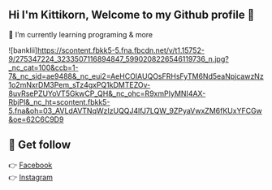 ## Hi I'm Kittikorn, Welcome to my Github profile 👋

🌱 I’m currently learning programing & more

<!-- ![banklii](https://scontent.fbkk5-5.fna.fbcdn.net/v/t1.15752-9/275347224_3233507116894847_5990208226546119736_n.jpg?_nc_cat=100&ccb=1-5&_nc_sid=ae9488&_nc_ohc=UqV29-DJUEIAX8z6wn6&_nc_ht=scontent.fbkk5-5.fna&oh=03_AVI0Buk6hOzCLEVBtWvdECYPja8kR1dTpLPtaXGatGZkfg&oe=626FC6D9)
 -->
![banklii]https://scontent.fbkk5-5.fna.fbcdn.net/v/t1.15752-9/275347224_3233507116894847_5990208226546119736_n.jpg?_nc_cat=100&ccb=1-7&_nc_sid=ae9488&_nc_eui2=AeHCOIAUQOsFRHsFyTM6Nd5eaNpjcawzNz1o2mNxrDM3Pem_sTz4gxPQ1kDMTEZOv-8uvRsePZUYoVT5GkwCP_QH&_nc_ohc=R9xmPIyMNI4AX-RbjPl&_nc_ht=scontent.fbkk5-5.fna&oh=03_AVLdAVTNqWzIzUQQJ4lfJ7LQW_9ZPyaVwxZM6fKUxYFCGw&oe=62C6C9D9

## 💖 Get follow

👉 [Facebook](https://www.facebook.com/banksorryza/)<br>
👉 [Instagram](https://www.instagram.com/banklii_12/)<br>

<!--
**Banklii/Banklii** is a ✨ _special_ ✨ repository because its `README.md` (this file) appears on your GitHub profile.

Here are some ideas to get you started:

- 🔭 I’m currently working on ...
- 🌱 I’m currently learning ...
- 👯 I’m looking to collaborate on ...
- 🤔 I’m looking for help with ...
- 💬 Ask me about ...
- 📫 How to reach me: ...
- 😄 Pronouns: ...
- ⚡ Fun fact: ...
-->
